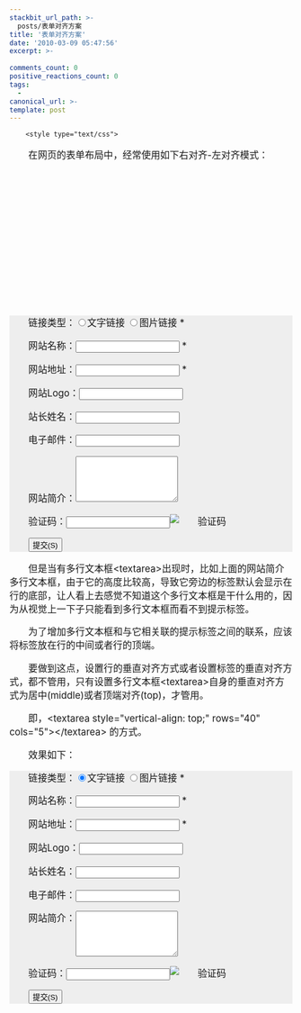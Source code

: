 ```yaml
---
stackbit_url_path: >-
  posts/表单对齐方案
title: '表单对齐方案'
date: '2010-03-09 05:47:56'
excerpt: >-
  
comments_count: 0
positive_reactions_count: 0
tags: 
  - 
canonical_url: >-
template: post
---
```


        <style type="text/css">
<!--

        .FriendSiteRegForm {
            padding: 0 20px;
            text-indent: 0;
        }
        
        .FriendSiteRegForm label {
            width: 6em;
            display: inline-block;
            text-align: right;
            text-indent: 0;
        }
        
        .FriendSiteRegForm label.forRadio {
            width: auto;
            text-align: auto;
            text-indent: 0;
        }
        
        .FriendSiteRegForm input[type=="text"], .FriendSiteRegForm input.textBox {
            width: 20em;
        }
        
        .FriendSiteRegForm textarea {
            width: 20em;
            height: 5em;
        }
-->
</style>
<div style="text-indent: 2em; font-size: larger;">
<p>在网页的表单布局中，经常使用如下右对齐-左对齐模式：</p>
<p>&nbsp;</p>
<p>&nbsp;</p>
<p>&nbsp;</p>
<p>&nbsp;</p>
<p>&nbsp;</p>
<p>&nbsp;</p>
<p>&nbsp;</p>
<div class="FriendSiteRegForm" style="background-color: #eeeeee;">
<p><label for="LinkType">链接类型：</label><input type="radio" value="text" name="LinkType" id="LinkType" title="文字链接" checked="checked"><label for="LinkType" class="forRadio">文字链接</label> <input type="radio" name="LinkType" id="LinkType2" value="image" title="图片链接"><label class="forRadio" for="LinkType2">图片链接</label> <span class="required">*</span></p>
<p><label for="SiteName">网站名称：</label><input type="text" name="SiteName" id="SiteName" class="textBox"> <span class="required">*</span></p>
<p><label for="SiteUrl">网站地址：</label><input type="text" name="SiteUrl" id="SiteUrl" class="textBox"> <span class="required">*</span></p>
<p><label for="LogoUrl">网站Logo：</label><input type="text" name="LogoUrl" id="LogoUrl" class="textBox"></p>
<p><label for="SiteAdmin">站长姓名：</label><input type="text" name="SiteAdmin" id="SiteAdmin" class="textBox"></p>
<p><label for="Email">电子邮件：</label><input type="text" name="Email" id="Email" class="textBox"></p>
<p><label for="SiteIntro">网站简介：</label><textarea name="SiteIntro" id="SiteIntro" class="textBox" rows="5" cols="20"></textarea></p>
<p><label for="VerificationCode">验证码：</label><input type="text" name="VerificationCode" id="VerificationCode"><img alt="验证码" style="width: auto;" src="https://raw.githubusercontent.com/Jeff-Tian/blogengine.net/master/Source/BlogEngine/BlogEngine.NET/App_Data/files/image_273.png"></p>
<p><label for="Submit"></label><input type="submit" name="action" value="提交(S)" accesskey="S" id="Submit"></p>
</div>
<p>但是当有多行文本框&lt;textarea&gt;出现时，比如上面的网站简介多行文本框，由于它的高度比较高，导致它旁边的标签默认会显示在行的底部，让人看上去感觉不知道这个多行文本框是干什么用的，因为从视觉上一下子只能看到多行文本框而看不到提示标签。</p>
<p>为了增加多行文本框和与它相关联的提示标签之间的联系，应该将标签放在行的中间或者行的顶端。</p>
<p>要做到这点，设置行的垂直对齐方式或者设置标签的垂直对齐方式，都不管用，只有设置多行文本框&lt;textarea&gt;自身的垂直对齐方式为居中(middle)或者顶端对齐(top)，才管用。</p>
<p>即，&lt;textarea style="vertical-align: top;" rows="40" cols="5"&gt;&lt;/textarea&gt; 的方式。</p>
<p>效果如下：</p>
<div class="FriendSiteRegForm" style="background-color: #eeeeee;">
<p><label for="LinkType">链接类型：</label><input type="radio" value="text" name="LinkType" id="LinkType" title="文字链接" checked="checked"><label for="LinkType" class="forRadio">文字链接</label> <input type="radio" name="LinkType" id="LinkType2" value="image" title="图片链接"><label class="forRadio" for="LinkType2">图片链接</label> <span class="required">*</span></p>
<p><label for="SiteName">网站名称：</label><input type="text" name="SiteName" id="SiteName" class="textBox"> <span class="required">*</span></p>
<p><label for="SiteUrl">网站地址：</label><input type="text" name="SiteUrl" id="SiteUrl" class="textBox"> <span class="required">*</span></p>
<p><label for="LogoUrl">网站Logo：</label><input type="text" name="LogoUrl" id="LogoUrl" class="textBox"></p>
<p><label for="SiteAdmin">站长姓名：</label><input type="text" name="SiteAdmin" id="SiteAdmin" class="textBox"></p>
<p><label for="Email">电子邮件：</label><input type="text" name="Email" id="Email" class="textBox"></p>
<p><label for="SiteIntro">网站简介：</label><textarea style="vertical-align: top;" name="SiteIntro" id="SiteIntro" class="textBox" rows="5" cols="20"></textarea></p>
<p><label for="VerificationCode">验证码：</label><input type="text" name="VerificationCode" id="VerificationCode"><img alt="验证码" style="width: auto;" src="https://raw.githubusercontent.com/Jeff-Tian/blogengine.net/master/Source/BlogEngine/BlogEngine.NET/App_Data/files/image_274.png"></p>
<p><label for="Submit"></label><input type="submit" name="action" value="提交(S)" accesskey="S" id="Submit"></p>
</div>
</div>
      